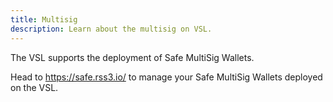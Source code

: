 ```yaml
---
title: Multisig
description: Learn about the multisig on VSL.
---
```


The VSL supports the deployment of Safe MultiSig Wallets.

Head to https://safe.rss3.io/ to manage your Safe MultiSig Wallets deployed on the VSL.
